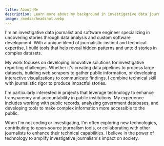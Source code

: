 ```yaml
---
title: About Me
description: Learn more about my background in investigative data journalism and engineering
image: /media/headshot.webp
---
```


I'm an investigative data journalist and software engineer specializing in uncovering stories through data analysis and custom software development. With a unique blend of journalistic instinct and technical expertise, I build tools that help reveal hidden patterns and untold stories in complex datasets.

My work focuses on developing innovative solutions for investigative reporting challenges. Whether it's creating data pipelines to process large datasets, building web scrapers to gather public information, or developing interactive visualizations to communicate findings, I combine technical skill with journalistic rigor to produce impactful stories.

I'm particularly interested in projects that leverage technology to enhance transparency and accountability in public institutions. My experience includes working with public records, analyzing government databases, and developing tools to make complex information more accessible to the public.

When I'm not coding or investigating, I'm often exploring new technologies, contributing to open-source journalism tools, or collaborating with other journalists to enhance their technical capabilities. I believe in the power of technology to amplify investigative journalism's impact on society.
